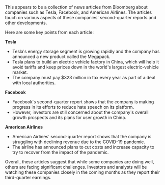 This appears to be a collection of news articles from Bloomberg about companies such as Tesla, Facebook, and American Airlines. The articles touch on various aspects of these companies' second-quarter reports and other developments.

Here are some key points from each article:

**Tesla**

* Tesla's energy storage segment is growing rapidly and the company has announced a new product called the Megapack.
* Tesla plans to build an electric vehicle factory in China, which will help it avoid tariffs and keep prices down in the world's largest electric-vehicle market.
* The company must pay $323 million in tax every year as part of a deal with local authorities.

**Facebook**

* Facebook's second-quarter report shows that the company is making progress in its efforts to reduce hate speech on its platform.
* However, investors are still concerned about the company's overall growth prospects and its plans for user growth in China.

**American Airlines**

* American Airlines' second-quarter report shows that the company is struggling with declining revenue due to the COVID-19 pandemic.
* The airline has announced plans to cut costs and increase capacity to try to recover from the impact of the pandemic.

Overall, these articles suggest that while some companies are doing well, others are facing significant challenges. Investors and analysts will be watching these companies closely in the coming months as they report their third-quarter earnings.